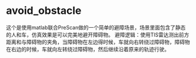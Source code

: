 # avoid_obstacle
这个是使用matlab联合PreScan做的一个简单的避障场景，场景里面包含了静态的人和车，仿真效果是可以完美地避开障碍物。 避障逻辑：使用TIS雷达测出前方距离和与障碍物的夹角，当障碍物在左边得时候，车就向右转绕过障碍物，障碍物在右边的时候，车就向左转绕过障碍物，然后继续沿着原来的轨迹行驶。
